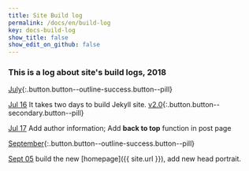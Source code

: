 ```yaml
---
title: Site Build log
permalink: /docs/en/build-log
key: docs-build-log
show_title: false
show_edit_on_github: false
---
```


### This is a log about site's build logs, 2018

[July](#){:.button.button--outline-success.button--pill}


[Jul 16](https://github.com/chenweigao/chenweigao.github.io.git) It takes two days to build Jekyll site. [v2.0](#){:.button.button--secondary.button--pill}

[Jul 17]() Add author information; Add **back to top** function in post page



[September](#){:.button.button--outline-success.button--pill}

[Sept 05]() build the new [homepage]({{ site.url }}), add new head portrait.

<!--more-->